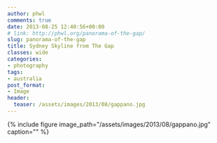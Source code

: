```yaml
---
author: phwl
comments: true
date: 2013-08-25 12:40:56+00:00
# link: http://phwl.org/panorama-of-the-gap/
slug: panorama-of-the-gap
title: Sydney Skyline from The Gap
classes: wide
categories:
- photography
tags:
- australia
post_format:
- Image
header:
  teaser: /assets/images/2013/08/gappano.jpg
---
```


{% include figure image_path="/assets/images/2013/08/gappano.jpg" caption="" %}

